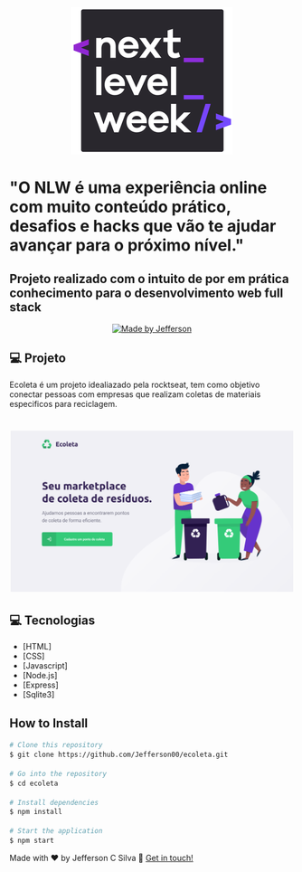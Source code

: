 <p align="center">
  <img src="markdown/nlw.png">
</p>

# "O NLW é uma experiência online com muito conteúdo prático, desafios e hacks que vão te ajudar avançar para o próximo nível."

## Projeto realizado com o intuito de por em prática conhecimento para o desenvolvimento web full stack

<p align="center">
  <a href="https://www.linkedin.com/in/jefferson-c-silva">
    <img alt="Made by Jefferson" src="https://img.shields.io/badge/made%20by-Jefferson-blue">
  </a>
</p>

## 💻 Projeto

Ecoleta é um projeto idealiazado pela rocktseat, tem como objetivo conectar pessoas com empresas que realizam
coletas de materiais especificos para reciclagem.

<h1 align="center">
    <img alt="Example" title="Example" src="markdown/web.png" width="500px" />
</h1>

## 💻 Tecnologias

- [HTML]
- [CSS]
- [Javascript]
- [Node.js]
- [Express]
- [Sqlite3]

## How to Install

```bash
# Clone this repository
$ git clone https://github.com/Jefferson00/ecoleta.git

# Go into the repository
$ cd ecoleta

# Install dependencies
$ npm install

# Start the application
$ npm start
```

Made with ♥ by Jefferson C Silva :wave: [Get in touch!](https://www.linkedin.com/in/jefferson-c-silva)